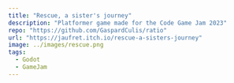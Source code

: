 ```yaml
---
title: "Rescue, a sister's journey"
description: "Platformer game made for the Code Game Jam 2023"
repo: "https://github.com/GaspardCulis/ratio"
url: "https://jaufret.itch.io/rescue-a-sisters-journey"
image: ../images/rescue.png
tags:
  - Godot
  - GameJam
---
```

